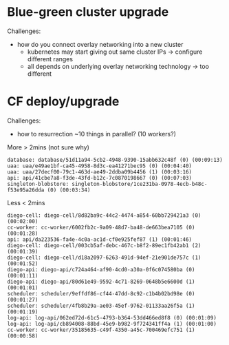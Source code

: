 # Blue-green cluster upgrade

Challenges:

- how do you connect overlay networking into a new cluster
  - kubernetes may start giving out same cluster IPs -> configure different ranges
  - all depends on underlying overlay networking technology -> too different

# CF deploy/upgrade

Challenges:

- how to resurrection ~10 things in parallel? (10 workers?)

More > 2mins (not sure why)

```
database: database/51d11a94-5cb2-4948-9390-15abb632c48f (0) (00:09:13)
uaa: uaa/e49ae1bf-ca45-4958-8d3c-ea41271bec95 (0) (00:04:40)
uaa: uaa/27decf00-79c1-463d-ae49-2ddba09b4456 (1) (00:03:16)
api: api/41cbe7a8-f3de-43fd-b12c-7c0870198667 (0) (00:07:03)
singleton-blobstore: singleton-blobstore/1ce231ba-0978-4ecb-b48c-f53e95a26dda (0) (00:03:34)
```

Less < 2mins

```
diego-cell: diego-cell/8d82ba9c-44c2-4474-a854-60bb729421a3 (0) (00:02:00)
cc-worker: cc-worker/6002fb2c-9a09-48d7-ba48-de663bea7105 (0) (00:01:28)
api: api/da223536-fa4e-4c0a-ac1d-cf0e925fef87 (1) (00:01:46)
diego-cell: diego-cell/003cb5af-debc-467c-b8f2-89ec1fb42ab1 (2) (00:01:39)
diego-cell: diego-cell/d18a2097-6263-491d-94ef-21e901de757c (1) (00:01:52)
diego-api: diego-api/c724a464-af90-4cd0-a30a-0f6c074580ba (0) (00:01:11)
diego-api: diego-api/80d61e49-9592-4c71-8269-0648b5e6600d (1) (00:01:01)
scheduler: scheduler/9effdf86-cf44-47dd-8c92-c1b4b02bd98e (0) (00:01:27)
scheduler: scheduler/4fb8b29a-ae03-45ef-9762-01133aa26f5a (1) (00:01:19)
log-api: log-api/062ed72d-61c5-4793-b364-53dd466ed8f8 (0) (00:01:09)
log-api: log-api/cb894008-88bd-45e9-b982-9f724341ff4a (1) (00:01:00)
cc-worker: cc-worker/35185635-c49f-4350-a45c-700469efc751 (1) (00:00:58)
```
